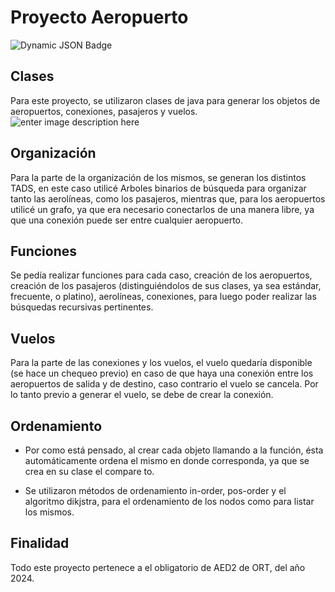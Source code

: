 ﻿# Proyecto Aeropuerto
![Dynamic JSON Badge]([https://github.com/lucasarbelo/Aeropuertos_BE/blob/main/README.es.md](https://img.shields.io/badge/Lang-Esp-blue))

##  Clases
Para este proyecto, se utilizaron clases de java para generar los objetos de aeropuertos, conexiones, pasajeros y vuelos.
![enter image description here](https://images.pexels.com/photos/29571703/pexels-photo-29571703/free-photo-of-avion-de-virgin-australia-aterrizando-en-el-aeropuerto-de-melbourne.jpeg?auto=compress&cs=tinysrgb&w=1260&h=750&dpr=1)
## Organización
Para la parte de la organización de los mismos, se generan los distintos TADS, en este caso utilicé Arboles binarios de búsqueda para organizar tanto las aerolíneas, como los pasajeros, mientras que, para los aeropuertos utilicé un grafo, ya que era necesario conectarlos de una manera libre, ya que una conexión puede ser entre cualquier aeropuerto.

## Funciones
Se pedía realizar funciones para cada caso, creación de los aeropuertos, creación de los pasajeros (distinguiéndolos de sus clases, ya sea estándar, frecuente, o platino), aerolíneas, conexiones, para luego poder realizar las búsquedas recursivas pertinentes.

## Vuelos
Para la parte de las conexiones y los vuelos, el vuelo quedaría disponible (se hace un chequeo previo) en caso de que haya una conexión entre los aeropuertos de salida y de destino, caso contrario el vuelo se cancela. Por lo tanto previo a generar el vuelo, se debe de crear la conexión.

## Ordenamiento

 - Por como está pensado, al crear cada objeto llamando a la función, ésta automáticamente ordena el mismo en donde corresponda, ya que se crea en su clase el compare to. 
   
 - Se utilizaron métodos de ordenamiento in-order, pos-order y el algoritmo dikjstra, para el ordenamiento de
   los nodos como para listar los mismos.
   
## Finalidad
Todo este proyecto pertenece a el obligatorio de AED2 de ORT, del año 2024.
